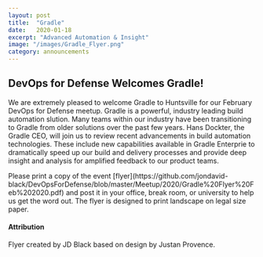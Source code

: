 ```yaml
---
layout: post
title:  "Gradle"
date:   2020-01-18
excerpt: "Advanced Automation & Insight"
image: "/images/Gradle_Flyer.png"
category: announcements
---
```


## DevOps for Defense Welcomes Gradle!
We are extremely pleased to welcome Gradle to Huntsville for our February DevOps for Defense meetup.  Gradle is a powerful, industry leading build automation slution.  Many teams within our industry have been transitioning to Gradle from older solutions over the past few years. Hans Dockter, the Gradle CEO, will join us to review recent advancements in build automation technologies.  These include new capabilities available in Gradle Enterprie to dramatically speed up our build and delivery processes and provide deep insight and analysis for amplified feedback to our product teams.

<div class="box" markdown="1">
Please print a copy of the event [flyer](https://github.com/jondavid-black/DevOpsForDefense/blob/master/Meetup/2020/Gradle%20Flyer%20Feb%202020.pdf) and post it in your office, break room, or university to help us get the word out.  The flyer is designed to print landscape on legal size paper.
</div>

#### Attribution

Flyer created by JD Black based on design by Justan Provence.
